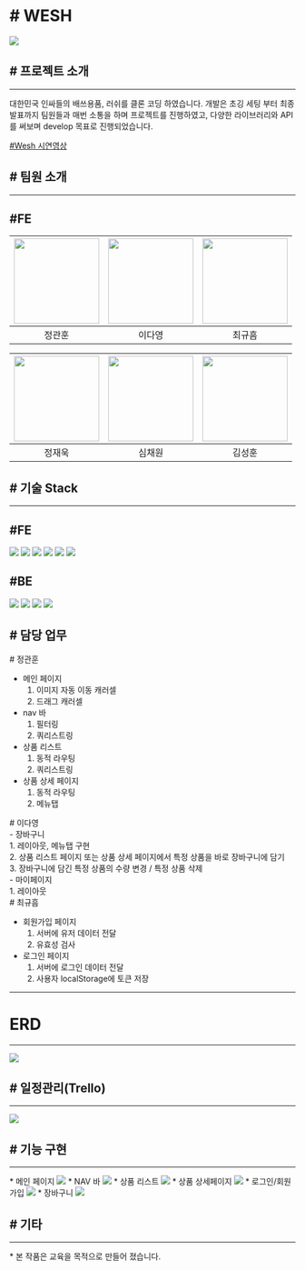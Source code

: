 <H1> # WESH</H1>

<p>

<img src="https://user-images.githubusercontent.com/93311025/198524734-b0e998eb-0cac-499f-b620-620c07683170.png"/>

<p>
<h2>
# 프로젝트 소개</h2>
<hr>
<p>
대한민국 인싸들의 배쓰용품, 러쉬를 클론 코딩 하였습니다. 개발은 초깅 세팅 부터 최종 발표까지 팀원들과 매번 소통을 하며 프로젝트를 진행하였고, 다양한 라이브러리와 API를 써보며 develop 목표로 진행되었습니다.<p>
<a href="https://www.youtube.com/watch?v=w0MkqnhkV_0&ab_channel=%EA%B7%9C%ED%9D%A0%EC%B5%9C">#Wesh 시연영상</a>

<h2>
# 팀원 소개</h2>
<hr>
<p>
<h2>#FE</h2>

| <img src="https://ca.slack-edge.com/TH0U6FBTN-U03RJQ96QLW-7ac928fc3041-512" width="150"/> | <img src="https://ca.slack-edge.com/TH0U6FBTN-U03RNE8CEAZ-a966fdbd4437-512" width="150"/> | <img src="https://ca.slack-edge.com/TH0U6FBTN-U02JS0GA200-80f9f055b2ce-512" width="150"/> |
| :---------------------------------------------------------------------------------------: | :---------------------------------------------------------------------------------------: | :---------------------------------------------------------------------------------------: |
|                                          정관훈                                           |                                          이다영                                           |                                          최규흠                                           |

<p>

| <img src="https://ca.slack-edge.com/TH0U6FBTN-U03RTREAL2Y-135ccfc8656d-192" width="150"/> | <img src="https://ca.slack-edge.com/TH0U6FBTN-U03SN2AQSG0-a531900c2ab1-512" width="150"/> | <img src="https://ca.slack-edge.com/TH0U6FBTN-U03RARFV7B9-e7d6ecc835f7-512" width="150"/> |
| :---------------------------------------------------------------------------------------: | :---------------------------------------------------------------------------------------: | :---------------------------------------------------------------------------------------: |
|                                          정재욱                                           |                                          심채원                                           |                                          김성훈                                           |

<p>

<h2>
# 기술 Stack
</h2>
<hr>

<h2>#FE</h2>
<img src="https://img.shields.io/badge/javascript-F7DF1E?style=for-the-badge&logo=javascript&logoColor=white">
<img src="https://img.shields.io/badge/react-61DAFB?style=for-the-badge&logo=react&logoColor=white">
<img src="https://img.shields.io/badge/html5-E34F26?style=for-the-badge&logo=html5&logoColor=white">
<img src="https://img.shields.io/badge/sass-CC6699?style=for-the-badge&logo=sass&logoColor=white">
<img src="https://img.shields.io/badge/css3-1572B6?style=for-the-badge&logo=css3&logoColor=white">
<img src="https://img.shields.io/badge/git-F05032?style=for-the-badge&logo=git&logoColor=white">
</div>

<h2>#BE</h2>
<img src="https://img.shields.io/badge/javascript-F7DF1E?style=for-the-badge&logo=javascript&logoColor=white">
<img src="https://img.shields.io/badge/nodejs-339933?style=for-the-badge&logo=git&logoColor=white">
<img src="https://img.shields.io/badge/express-000000?style=for-the-badge&logo=express&logoColor=white">
<img src="https://img.shields.io/badge/mysql-4479A1?style=for-the-badge&logo=mysql&logoColor=white">
</div>
<p>
<h2>
# 담당 업무</h2>

<div># 정관훈</div>

- 메인 페이지
  1. 이미지 자동 이동 캐러셀
  2. 드래그 캐러셀
     <br>
- nav 바
  1. 필터링
  2. 쿼리스트링
     <br>
- 상품 리스트
  1. 동적 라우팅
  2. 쿼리스트링
     <br>
- 상품 상세 페이지
  1. 동적 라우팅
  2. 메뉴탭

<div># 이다영</div>
- 장바구니 <br>
  1. 레이아웃, 메뉴탭 구현 <br>
  2. 상품 리스트 페이지 또는 상품 상세 페이지에서 특정 상품을 바로 장바구니에 담기 <br>
  3. 장바구니에 담긴 특정 상품의 수량 변경 /  특정 상품 삭제 <br>
- 마이페이지 <br>
  1. 레이아웃 <br>


<div># 최규흠</div>

- 회원가입 페이지
  1. 서버에 유저 데이터 전달
  2. 유효성 검사
- 로그인 페이지
  1. 서버에 로그인 데이터 전달
  2. 사용자 localStorage에 토큰 저장

<hr>
<p>
  <h2>

# ERD</h2>

<hr>
<img src="https://user-images.githubusercontent.com/110619143/198530368-8ceb9332-623c-4523-b5bd-374daf492025.png">
<p>

<h2>
# 일정관리(Trello)</h2>
<hr>
<img src="https://user-images.githubusercontent.com/93311025/198531282-38d4d613-96be-483d-99f9-b2cdd4ede4e6.png">

<h2># 기능 구현</h2>
<hr>
* 메인 페이지

 <img src='https://user-images.githubusercontent.com/110619143/198842420-dfe392ac-9eda-44dc-a6be-f4df7b0195da.gif'>
* NAV 바
  <img src='https://user-images.githubusercontent.com/110619143/198842458-9239e2b8-a683-4d22-b8ed-24fa93914b72.gif'>
* 상품 리스트
<img src='https://user-images.githubusercontent.com/110619143/198842370-bee9a27f-5f74-481f-9e32-9c7123efba92.gif'>
* 상품 상세페이지
<img src='https://user-images.githubusercontent.com/110619143/198842527-4b6ecdba-ced5-4c1c-99cd-df56a15dc5df.gif'>
* 로그인/회원가입
<img src='https://user-images.githubusercontent.com/110619143/198842562-3cde188e-884d-49f0-984f-dda4b26d0657.gif'>
* 장바구니
  <img src='https://user-images.githubusercontent.com/110619143/198842617-d3b556b9-6c1d-41e9-99be-3498480808d5.gif'>

<h2># 기타</h2> 
<hr>
* 본 작품은 교육을 목적으로 만들어 졌습니다.
